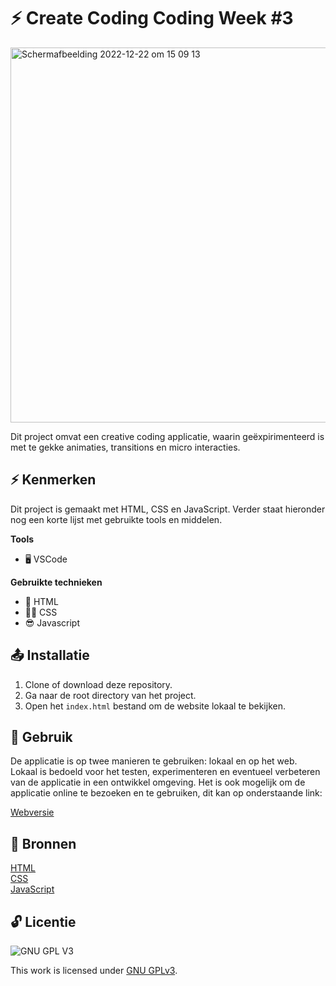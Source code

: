 # ⚡ Create Coding Coding Week #3

<img width="600" alt="Scherm­afbeelding 2022-12-22 om 15 09 13" src="https://user-images.githubusercontent.com/45170095/209152232-47509854-fef8-4adf-8a9a-d22192d24d28.png">


Dit project omvat een creative coding applicatie, waarin geëxpirimenteerd is met te gekke animaties, transitions en micro interacties.

## ⚡ Kenmerken

Dit project is gemaakt met HTML, CSS en JavaScript. Verder staat hieronder nog een korte lijst met gebruikte tools en middelen.

**Tools**

- 🖥️ VSCode

**Gebruikte technieken**

- 🚀 HTML
- 💅🏼 CSS
- 😎 Javascript

## 📤 Installatie

1. Clone of download deze repository.
2. Ga naar de root directory van het project.
3. Open het `index.html` bestand om de website lokaal te bekijken.

## 🔨 Gebruik

De applicatie is op twee manieren te gebruiken: lokaal en op het web. Lokaal is bedoeld voor het testen, experimenteren en eventueel verbeteren van de applicatie in een ontwikkel omgeving. Het is ook mogelijk om de applicatie online te bezoeken en te gebruiken, dit kan op onderstaande link:

[Webversie](https://boudewijnbout.github.io/back-to-static-creative-coding/)

## 📖 Bronnen

[HTML](https://developer.mozilla.org/en-US/docs/Glossary/HTML5)
<br>
[CSS](https://developer.mozilla.org/en-US/docs/Web/CSS)
<br>
[JavaScript](https://developer.mozilla.org/en-US/docs/Web/JavaScript)

## 🔓 Licentie

![GNU GPL V3](https://www.gnu.org/graphics/gplv3-127x51.png)

This work is licensed under [GNU GPLv3](./LICENSE).
